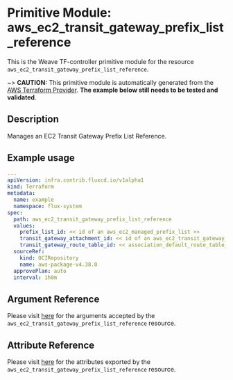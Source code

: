 
# Primitive Module: aws_ec2_transit_gateway_prefix_list_reference

This is the Weave TF-controller primitive module for the resource `aws_ec2_transit_gateway_prefix_list_reference`.

~> **CAUTION:** This primitive module is automatically generated from the [AWS Terraform Provider](https://registry.terraform.io/providers/hashicorp/aws/latest/docs/resources/ec2_transit_gateway_prefix_list_reference). **The example below still needs to be tested and validated**.

## Description

Manages an EC2 Transit Gateway Prefix List Reference.

## Example usage

```yaml
---
apiVersion: infra.contrib.fluxcd.io/v1alpha1
kind: Terraform
metadata:
  name: example
  namespace: flux-system
spec:
  path: aws_ec2_transit_gateway_prefix_list_reference
  values:
    prefix_list_id: << id of an aws_ec2_managed_prefix_list >>
    transit_gateway_attachment_id: << id of an aws_ec2_transit_gateway_vpc_attachment >>
    transit_gateway_route_table_id: << association_default_route_table_id of an aws_ec2_transit_gateway >>
  sourceRef:
    kind: OCIRepository
    name: aws-package-v4.38.0
  approvePlan: auto
  interval: 1h0m
```

## Argument Reference

Please visit [here](https://registry.terraform.io/providers/hashicorp/aws/latest/docs/resources/ec2_transit_gateway_prefix_list_reference#argument-reference) for the arguments accepted by the `aws_ec2_transit_gateway_prefix_list_reference` resource.

## Attribute Reference

Please visit [here](https://registry.terraform.io/providers/hashicorp/aws/latest/docs/resources/ec2_transit_gateway_prefix_list_reference#attributes-reference) for the attributes exported by the `aws_ec2_transit_gateway_prefix_list_reference` resource.
